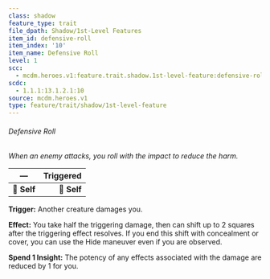 ```yaml
---
class: shadow
feature_type: trait
file_dpath: Shadow/1st-Level Features
item_id: defensive-roll
item_index: '10'
item_name: Defensive Roll
level: 1
scc:
  - mcdm.heroes.v1:feature.trait.shadow.1st-level-feature:defensive-roll
scdc:
  - 1.1.1:13.1.2.1:10
source: mcdm.heroes.v1
type: feature/trait/shadow/1st-level-feature
---
```


###### Defensive Roll

*When an enemy attacks, you roll with the impact to reduce the harm.*

| **—**       | **Triggered** |
| ----------- | ------------: |
| **📏 Self** |   **🎯 Self** |

**Trigger:** Another creature damages you.

**Effect:** You take half the triggering damage, then can shift up to 2 squares after the triggering effect resolves. If you end this shift with concealment or cover, you can use the Hide maneuver even if you are observed.

**Spend 1 Insight:** The potency of any effects associated with the damage are reduced by 1 for you.
